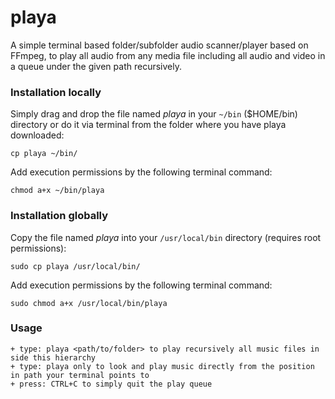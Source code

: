 # playa
A simple terminal based folder/subfolder audio scanner/player based on FFmpeg, to play all audio from any media file including all audio and video in a queue under the given path recursively.

### Installation locally

Simply drag and drop the file named *playa* in your ``` ~/bin ``` ($HOME/bin) directory or do it via terminal from the folder where you have playa downloaded:

```
cp playa ~/bin/
```

Add execution permissions by the following terminal command:

```
chmod a+x ~/bin/playa
```

### Installation globally

Copy the file named *playa* into your ``` /usr/local/bin ``` directory (requires root permissions):

```
sudo cp playa /usr/local/bin/
```

Add execution permissions by the following terminal command:

```
sudo chmod a+x /usr/local/bin/playa
```

### Usage

	+ type: playa <path/to/folder> to play recursively all music files in side this hierarchy
	+ type: playa only to look and play music directly from the position in path your terminal points to
	+ press: CTRL+C to simply quit the play queue
